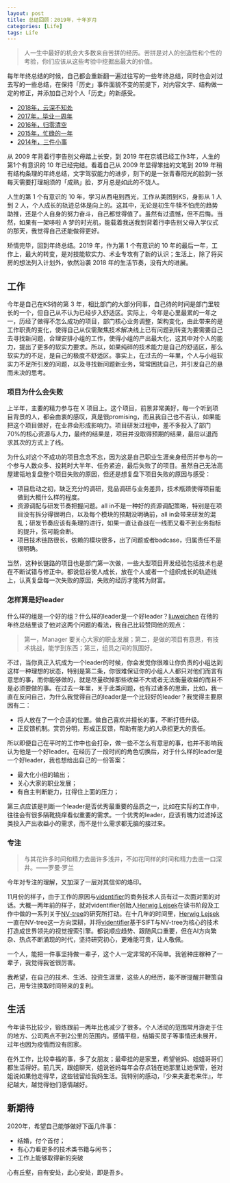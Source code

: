 ```yaml
---
layout: post
title: 总结回顾：2019年，十年岁月
categories: [Life]
tags: Life
---
```


> 人一生中最好的机会大多数来自苦拼的经历。苦拼是对人的创造性和个性的考验，你们应该从这些考验中挖掘出最大的价值。

每年年终总结的时候，自己都会重新翻一遍过往写的一些年终总结，同时也会对过去写的一些总结，在保持「历史」事件面貌不变的前提下，对内容文字、结构做一定的修正，并添加自己对个人「历史」的新感受。

- [2018年，云深不知处](http://ebxeax.name/blog/2018-year-end-summary.html)
- [2017年，毕业一周年](http://ebxeax.name/blog/2017-year-end-summary.html)
- [2016年，归零清空](http://ebxeax.name/blog/2016-year-end-summary.html)
- [2015年，忙碌的一年](http://ebxeax.name/blog/2015-year-end-summary.html)
- [2014年，三件小事](http://ebxeax.name/blog/2014-year-end-summary.html)

从 2009 年背着行李告别父母踏上长安，到 2019 年在京城已经工作3年，人生的第1个有意识的 10 年已经完结。看着自己从 2009 年显得笨拙的文笔到 2019 年稍有结构条理的年终总结，文字驾驭能力的进步，刻下的是一张青春阳光的脸到一张每天需要打理胡须的「成熟」脸，岁月总是如此的不饶人。

人生的第 1 个有意识的 10 年，学习从西电到西光，工作从美团到KS，身影从 1 人到 2 人，个人成长的轨迹总体是向上的。这其中，无论是初生牛犊不怕虎的趋势助推，还是个人自身的努力奋斗，自己都觉得值了。虽然有过遗憾，但不后悔。当然，如果有一架哆啦 A 梦的时光机，能载着我送我到背着行李告别父母入学仪式的那天，我觉得自己还能做得更好。

矫情完毕，回到年终总结。2019 年，作为第 1 个有意识的 10 年的最后一年，工作上，最大的转变，是对技能软实力、术业专攻有了新的认识；生活上，除了将买房的想法列入计划外，依然沿袭 2018 年的生活节奏，没有大的进展。

## 工作

今年是自己在KS待的第 3 年，相比部门的大部分同事，自己待的时间是部门里较长的一个，但自己从不认为已经步入舒适区。实际上，今年是心里最累的一年之一，历经了做得不怎么成功的项目，部门核心业务调整，架构变化，由此带来的是工作职责的变化，使得自己从仅需聚焦技术解决线上已有问题到转变为要需要自己去寻找新问题，合理安排小组的工作，使得小组的产出最大化，这其中对个人的能力，提出了更多的软实力要求。所以，如果纯碎的技术能力是自己的舒适区，那么软实力的不足，是自己的极度不舒适区。事实上，在过去的一年里，个人与小组软实力不足所引发的问题，以及寻找新问题新业务，常常困扰自己，并引发自己的悬而未决的思考。

### 项目为什么会失败

上半年，主要的精力参与在 X 项目上。这个项目，前景非常美好，每一个听到项目背景的人，都会由衷的感叹，真是很promising，而且我自己也不否认，如果能把这个项目做好，在业界会形成影响力。项目研发过程中，差不多投入了部门70%的核心资源与人力，最终的结果是，项目并没取得预期的结果，最后以退而求其次的方式上了线。

为什么对这个不成功的项目念念不忘，因为这是自己职业生涯亲身经历并参与的一个参与人数众多、投耗时大半年、任务紧迫，最后失败了的项目。虽然自己无法高屋建瓴地复盘整个项目失败的原因，但还是想复盘下项目失败的原因与感受：

- 项目启动之初，缺乏充分的调研，竞品调研与业务差异，技术瓶颈使得项目能做到大概什么样的程度。
- 资源调配与研发节奏把握问题。all in不是一种好的资源调配策略，特别是在项目没有拆分得很明白，以及每个模块的预期没明确前，all in会带来研发的混乱；研发节奏应该有条理的进行，如果一直让奋战在一线而又看不到业务指标的提升，弦可能会断。
- 项目技术链路很长，依赖的模块很多，出了问题或者badcase，归属责任不是很明确。

当然，这种长链路的项目也是部门第一次做，一些大型项目开发经验包括技术也是在不断试错与修正中。都说低谷使人成长，放在个人或者一个组织成长的轨迹线上，认真复盘每一次失败的原因，失败的经历才能转为财富。

### 怎样算是好leader

什么样的组是一个好的组？什么样的leader是一个好leader？[liuweichen](https://liuweichen.xyz/2019-summary) 在他的年终总结里谈了他对这两个问题的看法，我自己比较赞同他的观点：

> 第一，Manager 要关心大家的职业发展；第二，是做的项目有意思，有技术挑战，能学到东西；第三，组员之间的氛围好。

不过，当你真正入坑成为一个leader的时候，你会发觉你很难让你负责的小组达到这样一种理想的状态，特别是第二条，你很难保证你的小组人人都只对他们而言有意思的事，而你能够做的，就是尽量砍掉那些收益不大或者无法衡量收益的而且不是必须要做的事。在过去一年里，关于此类问题，也有过诸多的思索，比如，我一直在反问自己，为什么我觉得自己的leader是一个比较好的leader？我觉得主要原因有二：

- 将人放在了一个合适的位置。做自己喜欢并擅长的事，不断打怪升级。
- 正反馈机制。赏罚分明，形成正反馈，帮助有能力的人承担更大的责任。

所以即便自己在平时的工作中也会打杂，做一些不怎么有意思的事，也并不影响我认为他是一个好leader。在经历了一段时间的角色切换后，对于什么样的leader是一个好leader，我也想给出自己的一份答案：

- 最大化小组的输出；
- 关心大家的职业发展；
- 有自主判断能力，扛得住上面的压力；

第三点应该是判断一个leader是否优秀最重要的品质之一，比如在实际的工作中，往往会有很多隔靴挠痒看似重要的需求。一个优秀的leader，应该有魄力过滤掉这类投入产出收益小的需求，而不是什么需求都无脑的接过来。

### 专注

> 与其花许多时间和精力去凿许多浅井，不如花同样的时间和精力去凿一口深井。——罗曼·罗兰

今年对专注的理解，又加深了一层对其信仰的烙印。

11月份的样子，由于工作的原因与[videntifier](https://www.videntifier.com)的商务技术人员有过一次面对面的对话。大概一两年前的样子，就对videntifier创始人[Herwig Lejsek](https://is.linkedin.com/in/herwig-lejsek-083bb28)在读书阶段及工作中做的一系列关于[NV-tree](https://en.ru.is/media/skjol-td/PhDHerwig.pdf)的研究所打动。在十几年的时间里，[Herwig Lejsek](https://is.linkedin.com/in/herwig-lejsek-083bb28)一直在NV-tree这一方向深耕，并将[videntifier](https://www.videntifier.com)基于SIFT与NV-tree为核心的技术打造成世界领先的视觉搜索引擎。都说顺应趋势、跟随风口重要，但在AI方向繁杂、热点不断涌现的时代，坚持研究初心，更难能可贵，让人敬佩。

一个人，能把一件事坚持做一辈子，这个人一定非常的不简单。我爸种庄稼种了一辈子，我觉得我爸很厉害。

我希望，在自己的技术、生活、投资生涯里，这些人的经历，能不断提醒并鞭策自己，用专注换取时间带来的复利。

## 生活

今年读书比较少，锻炼跟前一两年比也减少了很多。个人活动的范围常月游走于住的地方、公司两点不到2公里的范围内。感情平稳，结婚买房子等事情还未展开，过年也因为疫情而没有回家。

在外工作，比较幸福的事，多了女朋友；最牵挂的是家里，希望爸妈、姐姐哥哥们都生活得好。前几天，跟姐聊天，姐说爸妈每年会存点钱在她那里让她保管，爸对姐说如果他走得早，这些钱留给我妈生活。我特别的感动，『少来夫妻老来伴』，年纪越大，越觉得他们感情越好。

## 新期待

2020年，希望自己能够做好下面几件事：

- 结婚，付个首付；
- 有心力看更多的技术类书籍与闲书；
- 工作上能够取得新的突破

心有丘壑，自有安处，此心安处，即是吾乡。


